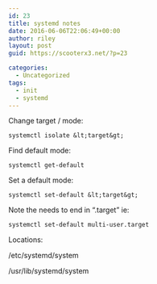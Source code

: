 ```yaml
---
id: 23
title: systemd notes
date: 2016-06-06T22:06:49+00:00
author: riley
layout: post
guid: https://scooterx3.net/?p=23

categories:
  - Uncategorized
tags:
  - init
  - systemd
---
```

Change target / mode:

~~~
systemctl isolate &lt;target&gt;
~~~

Find default mode:

~~~
systemctl get-default
~~~

Set a default mode:

~~~
systemctl set-default &lt;target&gt;
~~~

Note the <target> needs to end in &#8220;.target&#8221; ie:

~~~
systemctl set-default multi-user.target
~~~

Locations:

/etc/systemd/system
  
/usr/lib/systemd/system